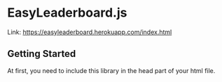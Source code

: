 # EasyLeaderboard.js

Link: https://easyleaderboard.herokuapp.com/index.html

## Getting Started

At first, you need to include this library in the head part of your html file. <br>
<code><script defer type="text/javascript" src='EasyLeaderboard.js'></script>

